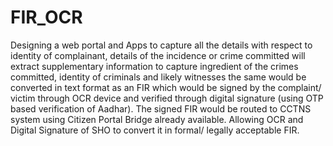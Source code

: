 # FIR_OCR
Designing a web portal and Apps to capture all the details with respect to identity of complainant, details of the incidence or crime committed will extract supplementary information to capture ingredient of the crimes committed, identity of criminals and likely witnesses the same would be converted in text format as an FIR which would be signed by the complaint/ victim through OCR device and verified through digital signature (using OTP based verification of Aadhar). The signed FIR would be routed to CCTNS system using Citizen Portal Bridge already available. Allowing OCR and Digital Signature of SHO to convert it in formal/ legally acceptable FIR.
